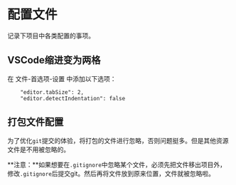 # 配置文件

记录下项目中各类配置的事项。

## VSCode缩进变为两格

在 文件-首选项-设置 中添加以下选项：

```
    "editor.tabSize": 2,
    "editor.detectIndentation": false
```

## 打包文件配置

为了优化`git`提交的体验，将打包的文件进行忽略，否则问题挺多。但是其他资源文件是不用被忽略的。

**注意：**如果想要在`.gitignore`中忽略某个文件，必须先把文件移出项目外，修改`.gitignore`后提交git。然后再将文件放到原来位置，文件就被忽略啦。